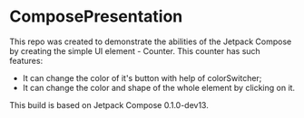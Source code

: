 # ComposePresentation
This repo was created to demonstrate the abilities of the Jetpack Compose by creating the simple UI element - Counter.
This counter has such features:
  - It can change the color of it's button with help of colorSwitcher;
  - It can change the color and shape of the whole element by clicking on it.

This build is based on Jetpack Compose 0.1.0-dev13.
